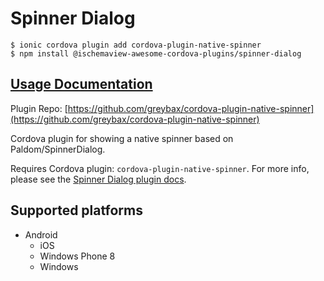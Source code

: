 # Spinner Dialog

```text
$ ionic cordova plugin add cordova-plugin-native-spinner
$ npm install @ischemaview-awesome-cordova-plugins/spinner-dialog
```

## [Usage Documentation](https://danielsogl.gitbook.io/awesome-cordova-plugins/plugins/spinner-dialog/)

Plugin Repo: [https://github.com/greybax/cordova-plugin-native-spinner](https://github.com/greybax/cordova-plugin-native-spinner)

Cordova plugin for showing a native spinner based on Paldom/SpinnerDialog.

Requires Cordova plugin: `cordova-plugin-native-spinner`. For more info, please see the [Spinner Dialog plugin docs](https://github.com/greybax/cordova-plugin-native-spinner).

## Supported platforms

* Android
  * iOS
  * Windows Phone 8
  * Windows

